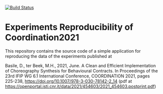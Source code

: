 [![Build Status](https://app.travis-ci.com/davidebasile/experimentsReproducibilityCoordination2021.svg?branch=master)](https://app.travis-ci.com/davidebasile/experimentsReproducibilityCoordination2021.svg?branch=master)


# Experiments Reproducibility of Coordination2021

This repository contains the source code of a simple application for reproducing the data of the experiments published at 

Basile, D., ter Beek, M.H., 2021, June. A Clean and Efficient Implementation of Choreography Synthesis for Behavioural Contracts. 
In Proceedings of the 23rd IFIP WG 6.1 International Conference, COORDINATION 2021, pages 225-238,
https://doi.org/10.1007/978-3-030-78142-2_14 (pdf at https://openportal.isti.cnr.it/data/2021/454603/2021_454603.postprint.pdf)
